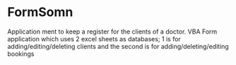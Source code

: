 # FormSomn
Application ment to keep a register for the clients of a doctor.
VBA Form application which uses 2 excel sheets as databases; 1 is for adding/editing/deleting clients and the second is for
adding/deleting/editing bookings
